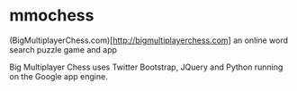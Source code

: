 mmochess
============

(BigMultiplayerChess.com)[http://bigmultiplayerchess.com] an online word search puzzle game and app

Big Multiplayer Chess uses Twitter Bootstrap, JQuery and Python running on the Google app engine.



